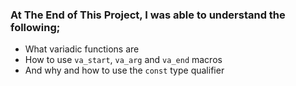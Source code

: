 ### At The End of This Project, I was able to understand the following;

- What variadic functions are
- How to use `va_start`, `va_arg` and `va_end` macros
- And why and how to use the `const` type qualifier
